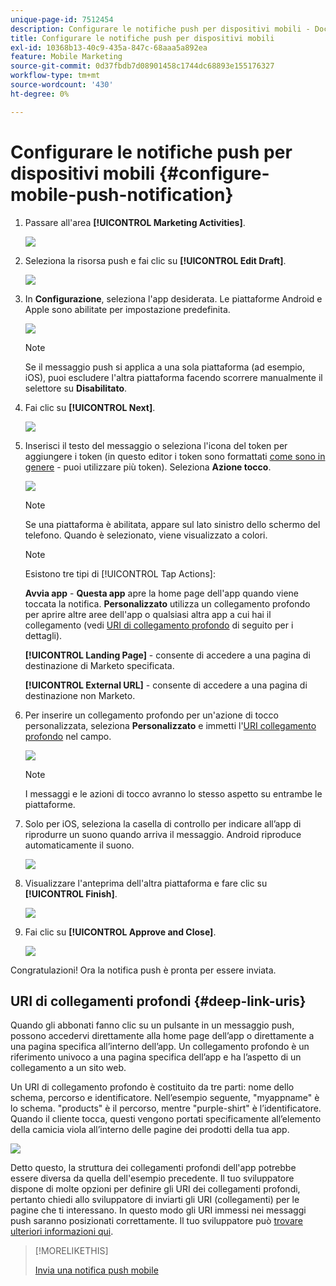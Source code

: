 ```yaml
---
unique-page-id: 7512454
description: Configurare le notifiche push per dispositivi mobili - Documenti Marketo - Documentazione del prodotto
title: Configurare le notifiche push per dispositivi mobili
exl-id: 10368b13-40c9-435a-847c-68aaa5a892ea
feature: Mobile Marketing
source-git-commit: 0d37fbdb7d08901458c1744dc68893e155176327
workflow-type: tm+mt
source-wordcount: '430'
ht-degree: 0%

---
```


# Configurare le notifiche push per dispositivi mobili {#configure-mobile-push-notification}

1. Passare all&#39;area **[!UICONTROL Marketing Activities]**.

   ![](assets/configure-mobile-push-notification-1.png)

1. Seleziona la risorsa push e fai clic su **[!UICONTROL Edit Draft]**.

   ![](assets/configure-mobile-push-notification-2.png)

1. In **Configurazione**, seleziona l&#39;app desiderata. Le piattaforme Android e Apple sono abilitate per impostazione predefinita.

   ![](assets/configure-mobile-push-notification-3.png)

   >[!NOTE]
   >
   >Se il messaggio push si applica a una sola piattaforma (ad esempio, iOS), puoi escludere l&#39;altra piattaforma facendo scorrere manualmente il selettore su **Disabilitato**.

1. Fai clic su **[!UICONTROL Next]**.

   ![](assets/configure-mobile-push-notification-4.png)

1. Inserisci il testo del messaggio o seleziona l&#39;icona del token per aggiungere i token (in questo editor i token sono formattati [come sono in genere](/help/marketo/product-docs/demand-generation/landing-pages/personalizing-landing-pages/tokens-overview.md) - puoi utilizzare più token). Seleziona **Azione tocco**.

   ![](assets/configure-mobile-push-notification-5.png)

   >[!NOTE]
   >
   >Se una piattaforma è abilitata, appare sul lato sinistro dello schermo del telefono. Quando è selezionato, viene visualizzato a colori.

   >[!NOTE]
   >
   >Esistono tre tipi di [!UICONTROL Tap Actions]:
   >
   >**Avvia app** - **Questa app** apre la home page dell&#39;app quando viene toccata la notifica. **Personalizzato** utilizza un collegamento profondo per aprire altre aree dell&#39;app o qualsiasi altra app a cui hai il collegamento (vedi [URI di collegamento profondo](#deep-link-uris) di seguito per i dettagli).
   >
   >**[!UICONTROL Landing Page]** - consente di accedere a una pagina di destinazione di Marketo specificata.
   >
   >**[!UICONTROL External URL]** - consente di accedere a una pagina di destinazione non Marketo.

1. Per inserire un collegamento profondo per un&#39;azione di tocco personalizzata, seleziona **Personalizzato** e immetti l&#39;[URI collegamento profondo](#deep-link-uris) nel campo.

   ![](assets/configure-mobile-push-notification-6.png)

   >[!NOTE]
   >
   >I messaggi e le azioni di tocco avranno lo stesso aspetto su entrambe le piattaforme.

1. Solo per iOS, seleziona la casella di controllo per indicare all’app di riprodurre un suono quando arriva il messaggio. Android riproduce automaticamente il suono.

   ![](assets/configure-mobile-push-notification-7.png)

1. Visualizzare l&#39;anteprima dell&#39;altra piattaforma e fare clic su **[!UICONTROL Finish]**.

   ![](assets/configure-mobile-push-notification-8.png)

1. Fai clic su **[!UICONTROL Approve and Close]**.

   ![](assets/configure-mobile-push-notification-9.png)

Congratulazioni! Ora la notifica push è pronta per essere inviata.

## URI di collegamenti profondi {#deep-link-uris}

Quando gli abbonati fanno clic su un pulsante in un messaggio push, possono accedervi direttamente alla home page dell’app o direttamente a una pagina specifica all’interno dell’app. Un collegamento profondo è un riferimento univoco a una pagina specifica dell’app e ha l’aspetto di un collegamento a un sito web.

Un URI di collegamento profondo è costituito da tre parti: nome dello schema, percorso e identificatore. Nell’esempio seguente, &quot;myappname&quot; è lo schema. &quot;products&quot; è il percorso, mentre &quot;purple-shirt&quot; è l’identificatore. Quando il cliente tocca, questi vengono portati specificamente all’elemento della camicia viola all’interno delle pagine dei prodotti della tua app.

![](assets/configure-mobile-push-notification-10.png)

Detto questo, la struttura dei collegamenti profondi dell&#39;app potrebbe essere diversa da quella dell&#39;esempio precedente. Il tuo sviluppatore dispone di molte opzioni per definire gli URI dei collegamenti profondi, pertanto chiedi allo sviluppatore di inviarti gli URI (collegamenti) per le pagine che ti interessano. In questo modo gli URI immessi nei messaggi push saranno posizionati correttamente. Il tuo sviluppatore può [trovare ulteriori informazioni qui](https://experienceleague.adobe.com/it/docs/marketo-developer/marketo/mobile/enabling-deep-links-in-your-app).

>[!MORELIKETHIS]
>
>[Invia una notifica push mobile](/help/marketo/product-docs/mobile-marketing/push-notifications/send-a-mobile-push-notification.md)

